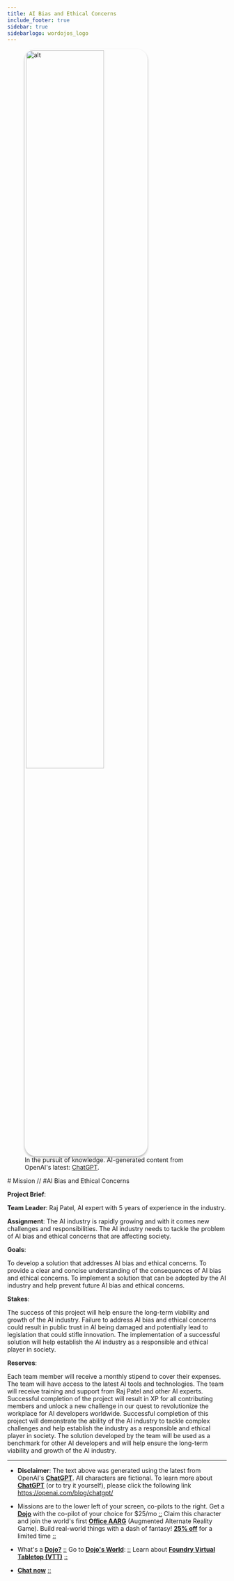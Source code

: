 ```yaml
---
title: AI Bias and Ethical Concerns
include_footer: true
sidebar: true
sidebarlogo: wordojos_logo
---
```

<figure>
    <img src='/uploads/mechs/Barista.png' style="width: 65%;height: 65%;padding: 3px; box-shadow: 0 3px 5px rgba(0,0,0,.3);border-radius: 25px;overflow: hidden;border: none;" align="middle"; alt='alt'; alt='student in hoody with laptop';/>
    <figcaption>In the pursuit of knowledge.  AI-generated content from OpenAI's latest: <a href="https://openai.com/blog/chatgpt/" >ChatGPT</a>.</figcaption>
</figure>
# Mission // #AI Bias and Ethical Concerns

**Project Brief**:

**Team Leader**: Raj Patel, AI expert with 5 years of experience in the industry.

**Assignment**:
The AI industry is rapidly growing and with it comes new challenges and responsibilities. The AI industry needs to tackle the problem of AI bias and ethical concerns that are affecting society.

**Goals**:

To develop a solution that addresses AI bias and ethical concerns.
To provide a clear and concise understanding of the consequences of AI bias and ethical concerns.
To implement a solution that can be adopted by the AI industry and help prevent future AI bias and ethical concerns.

**Stakes**:

The success of this project will help ensure the long-term viability and growth of the AI industry.
Failure to address AI bias and ethical concerns could result in public trust in AI being damaged and potentially lead to legislation that could stifle innovation.
The implementation of a successful solution will help establish the AI industry as a responsible and ethical player in society.

**Reserves**:

Each team member will receive a monthly stipend to cover their expenses.
The team will have access to the latest AI tools and technologies.
The team will receive training and support from Raj Patel and other AI experts.
Successful completion of the project will result in XP for all contributing members and unlock a new challenge in our quest to revolutionize the workplace for AI developers worldwide.
Successful completion of this project will demonstrate the ability of the AI industry to tackle complex challenges and help establish the industry as a responsible and ethical player in society. The solution developed by the team will be used as a benchmark for other AI developers and will help ensure the long-term viability and growth of the AI industry.

---

* **Disclaimer**: The text above was generated using the latest from OpenAI's [**ChatGPT**](https://openai.com/blog/chatgpt/).  All characters are fictional.  To learn more about [**ChatGPT**](https://openai.com/blog/chatgpt/) (or to try it yourself), please click the following link https://openai.com/blog/chatgpt/

* Missions are to the lower left of your screen, co-pilots to the right. Get a [**Dojo**](https://workmates.live/marketplace) with the co-pilot of your choice for $25/mo [::](https://workmates.live/marketplace)  Claim this character and join the world's first [**Office AARG**](https://dojos.world) (Augmented Alternate Reality Game). Build real-world things with a dash of fantasy! [**25% off**](https://blog.workdojos.com/deal-on-a-dojo) for a limited time [::](https://blog.workdojos.com/deal-on-a-dojo) 

* What's a [**Dojo?**](https://workdojos.com) [::](https://workdojos.com)  Go to [**Dojo's World**](https://dojos.world): [::](https://dojos.world)  Learn about [**Foundry Virtual Tabletop (VTT)**](https://foundryvtt.com) [::](https://foundryvtt.com/)

* [**Chat now**](https://chat.workmates.live/channel/support) [::](https://chat.workmates.live/channel/support)
